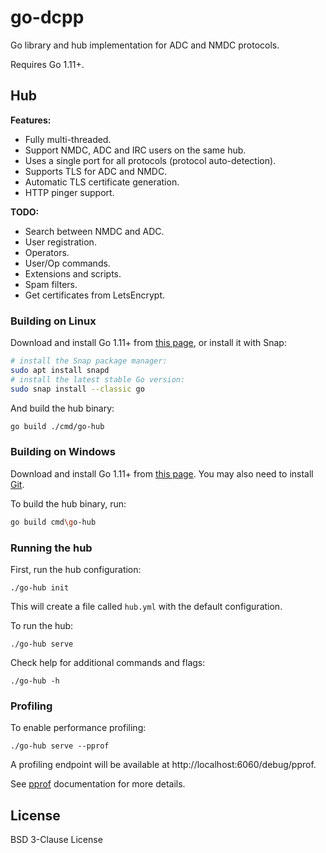 # go-dcpp

Go library and hub implementation for ADC and NMDC protocols.

Requires Go 1.11+.

## Hub

**Features:**

- Fully multi-threaded.
- Support NMDC, ADC and IRC users on the same hub.
- Uses a single port for all protocols (protocol auto-detection).
- Supports TLS for ADC and NMDC.
- Automatic TLS certificate generation.
- HTTP pinger support.

**TODO:**

- Search between NMDC and ADC.
- User registration.
- Operators.
- User/Op commands.
- Extensions and scripts.
- Spam filters.
- Get certificates from LetsEncrypt.

### Building on Linux

Download and install Go 1.11+ from [this page](https://golang.org/dl/),
or install it with Snap:

```bash
# install the Snap package manager:
sudo apt install snapd
# install the latest stable Go version:
sudo snap install --classic go
```

And build the hub binary:

```bash
go build ./cmd/go-hub
```

### Building on Windows

Download and install Go 1.11+ from [this page](https://golang.org/dl/).
You may also need to install [Git](https://git-scm.com/download/win).

To build the hub binary, run:

```bash
go build cmd\go-hub
```

### Running the hub

First, run the hub configuration:

```
./go-hub init
```

This will create a file called `hub.yml` with the default configuration.

To run the hub:

```
./go-hub serve
```

Check help for additional commands and flags:

```
./go-hub -h
```

### Profiling

To enable performance profiling:

```
./go-hub serve --pprof
```

A profiling endpoint will be available at http://localhost:6060/debug/pprof.

See [pprof](https://golang.org/pkg/net/http/pprof/) documentation for more details.

## License

BSD 3-Clause License